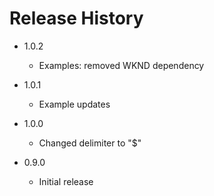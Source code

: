 # Release History
* 1.0.2
  * Examples: removed WKND dependency

* 1.0.1
  * Example updates

* 1.0.0
  * Changed delimiter to "$"

* 0.9.0
  * Initial release